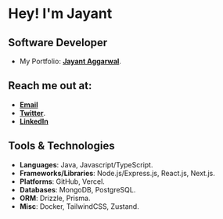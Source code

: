 # Hey! I'm Jayant 

## Software Developer

- My Portfolio: [**Jayant Aggarwal**](https://jayantaggarwal.vercel.app/).

## Reach me out at:

- [**Email**](mailto:jayantaggarwal021@gmail.com)
- [**Twitter**](https://x.com/jayantftx).
- [**LinkedIn**](https://linkedin.com/jayant-aggarwal)


## Tools & Technologies

- **Languages**: Java, Javascript/TypeScript.
- **Frameworks/Libraries**: Node.js/Express.js, React.js, Next.js. 
- **Platforms**: GitHub, Vercel.
- **Databases**: MongoDB, PostgreSQL.
- **ORM**: Drizzle, Prisma.
- **Misc**: Docker, TailwindCSS, Zustand.




